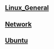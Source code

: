 ## [Linux_General](Linux/Linux_General.md)

## [Network](Linux/Network.md)

## [Ubuntu](Linux/Ubuntu.md)
